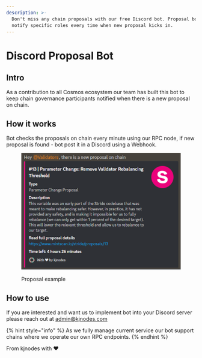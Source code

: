 ```yaml
---
description: >-
  Don't miss any chain proposals with our free Discord bot. Proposal bot will
  notify specific roles every time when new proposal kicks in.
---
```


# Discord Proposal Bot

## Intro

As a contribution to all Cosmos ecosystem our team has built this bot to keep chain governance participants notified when there is a new proposal on chain.

## How it works

Bot checks the proposals on chain every minute using our RPC node, if new proposal is found - bot post it in a Discord using a Webhook.

<figure><img src="../.gitbook/assets/discord_proposal_example.png" alt=""><figcaption><p>Proposal example</p></figcaption></figure>

## How to use

If you are interested and want us to implement bot into your Discord server please reach out at admin@kjnodes.com

{% hint style="info" %}
As we fully manage current service our bot support chains where we operate our own RPC endpoints.
{% endhint %}

From kjnodes with :heart:
